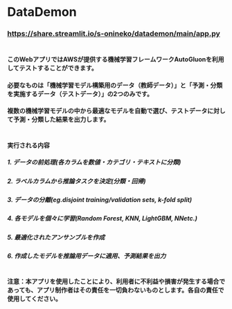 # DataDemon
### https://share.streamlit.io/s-onineko/datademon/main/app.py
#
#### このWebアプリではAWSが提供する機械学習フレームワークAutoGluonを利用してテストすることができます。
#### 必要なものは「機械学習モデル構築用のデータ（教師データ）」と「予測・分類を実施するデータ（テストデータ）」の2つのみです。
#### 複数の機械学習モデルの中から最適なモデルを自動で選び、テストデータに対して予測・分類した結果を出力します。
#
#### 実行される内容
##### 1. データの前処理(各カラムを数値・カテゴリ・テキストに分類)
##### 2. ラベルカラムから推論タスクを決定(分類・回帰)
##### 3. データの分離(eg.disjoint training/validation sets, k-fold split)
##### 4. 各モデルを個々に学習(Random Forest, KNN, LightGBM, NNetc.)
##### 5. 最適化されたアンサンブルを作成
##### 6. 作成したモデルを推論用データに適用、予測結果を出力
#
#### 注意：本アプリを使用したことにより、利用者に不利益や損害が発生する場合であっても、アプリ制作者はその責任を一切負わないものとします。各自の責任で使用してください。
